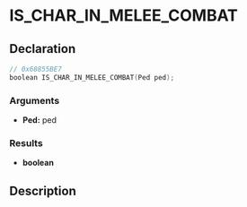 # IS_CHAR_IN_MELEE_COMBAT

## Declaration
```cpp
// 0x68855BE7
boolean IS_CHAR_IN_MELEE_COMBAT(Ped ped);
```

### Arguments
- **Ped:** ped

### Results
- **boolean**

## Description
